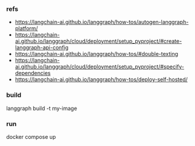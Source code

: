 ### refs

- https://langchain-ai.github.io/langgraph/how-tos/autogen-langgraph-platform/
- https://langchain-ai.github.io/langgraph/cloud/deployment/setup_pyproject/#create-langgraph-api-config
- https://langchain-ai.github.io/langgraph/how-tos/#double-texting
- https://langchain-ai.github.io/langgraph/cloud/deployment/setup_pyproject/#specify-dependencies
- https://langchain-ai.github.io/langgraph/how-tos/deploy-self-hosted/

### build
langgraph build -t my-image

### run
docker compose up
